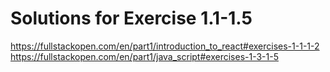 # Solutions for Exercise 1.1-1.5
https://fullstackopen.com/en/part1/introduction_to_react#exercises-1-1-1-2
https://fullstackopen.com/en/part1/java_script#exercises-1-3-1-5